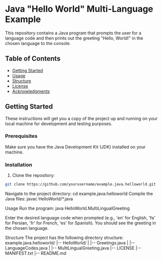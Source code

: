 # Java "Hello World" Multi-Language Example

This repository contains a Java program that prompts the user for a language code and then prints out the greeting "Hello, World!" in the chosen language to the console.

## Table of Contents

- [Getting Started](#getting-started)
- [Usage](#usage)
- [Structure](#structure)
- [License](#license)
- [Acknowledgments](#acknowledgments)

## Getting Started

These instructions will get you a copy of the project up and running on your local machine for development and testing purposes.

### Prerequisites

Make sure you have the Java Development Kit (JDK) installed on your machine.

### Installation

1. Clone the repository:

```bash
git clone https://github.com/yourusername/example.java.helloworld.git
```

Navigate to the project directory:
cd example.java.helloworld
Compile the Java files:
javac HelloWorld/\*.java

Usage
Run the program:
java HelloWorld.MultiLingualGreeting

Enter the desired language code when prompted (e.g., 'en' for English, 'fa' for Persian, 'fr' for French, 'es' for Spanish).
You should see the greeting in the chosen language.

Structure
The project has the following directory structure:
example.java.helloworld/
|-- HelloWorld/
| |-- Greetings.java
| |-- LanguageCodes.java
| |-- MultiLingualGreeting.java
|-- LICENSE
|-- MANIFEST.txt
|-- README.md
